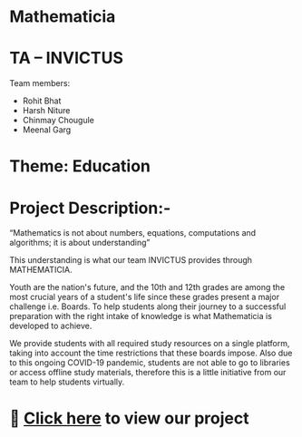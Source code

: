 # Mathematicia

# TA – INVICTUS
Team members: <br/> 

 * Rohit Bhat
 * Harsh Niture
 * Chinmay Chougule
 * Meenal Garg

# Theme: Education 

# Project Description:-
“Mathematics is not about numbers, equations, computations and algorithms; it is about understanding”

This understanding is what our team INVICTUS provides through MATHEMATICIA.

Youth are the nation's future, and the 10th and 12th grades are among the most crucial years of a student's life since these grades present a major challenge i.e. Boards.
To help students along their journey to a successful preparation with the right intake of knowledge is what Mathematicia is developed to achieve. 

We provide students with all required study resources on a single platform, taking into account the time restrictions that these boards impose.
Also due to this ongoing COVID-19 pandemic, students are not able to go to libraries or access offline study materials, therefore this is a little initiative from our team to help students virtually. 

# :maple_leaf: [Click here](https://rohitbhat1603.github.io/Mathematicia/) to view our project
